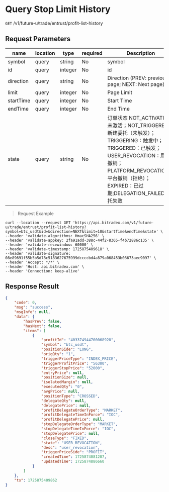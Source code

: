 # Query Stop Limit History

`GET` /v1/future-u/trade/entrust/profit-list-history

## Request Parameters

| name        | location    | type      | required | Description                                                                                                                                                                  |
|-----------|-------|---------|----|---------------------------------------------------------------------------------------------------------------------------------------------------------------------|
| symbol    | query | string  | No  | symbol                                                                                                                                                                 |
| id        | query | integer | No  | id                                                                                                                                                                  |
| direction | query | string  | No  | Direction (PREV: previous page; NEXT: Next page)                                                                                                                                               |
| limit     | query | integer | No  | Page Limit                                                                                                                                                                  |
| startTime | query | integer | No  | Start Time                                                                                                                                                                |
| endTime   | query | integer | No  | End Time                                                                                                                                                                |
| state     | query | string  | No  | 订单状态 NOT_ACTIVATION: 未激活；NOT_TRIGGERED：新建委托（未触发）；TRIGGERING：触发中；TRIGGERED：已触发；USER_REVOCATION：用户撤销；PLATFORM_REVOCATION：平台撤销（拒绝）；EXPIRED：已过期;DELEGATION_FAILED: 委托失败 |

> Request Example

```shell
curl --location --request GET 'https://api.bitradex.com/v1/future-u/trade/entrust/profit-list-history?symbol=btc_usdt&id=&direction=NEXT&limit=10&startTime&endTime&state' \
--header 'validate-algorithms: HmacSHA256' \
--header 'validate-appkey: 2fa91add-388c-44f2-8365-f4b72886c135' \
--header 'validate-recvwindow: 60000' \
--header 'validate-timestamp: 1725875409618' \
--header 'validate-signature: 08e89691f55b5b5d78c5183627675999dccccbd4a879a068453b03673aec9097' \
--header 'Accept: */*' \
--header 'Host: api.bitradex.com' \
--header 'Connection: keep-alive'
```

## Response Result

```json
{
    "code": 0,
    "msg": "success",
    "msgInfo": null,
    "data": {
        "hasPrev": false,
        "hasNext": false,
        "items": [
            {
                "profitId": "403374944700068928",
                "symbol": "btc_usdt",
                "positionSide": "LONG",
                "origQty": "1",
                "triggerPriceType": "INDEX_PRICE",
                "triggerProfitPrice": "56300",
                "triggerStopPrice": "52000",
                "entryPrice": null,
                "positionSize": null,
                "isolatedMargin": null,
                "executedQty": "0",
                "avgPrice": null,
                "positionType": "CROSSED",
                "delegateQty": null,
                "delegatePrice": null,
                "profitDelegateOrderType": "MARKET",
                "profitDelegateTimeInForce": "IOC",
                "profitDelegatePrice": null,
                "stopDelegateOrderType": "MARKET",
                "stopDelegateTimeInForce": "IOC",
                "stopDelegatePrice": null,
                "closeType": "FIXED",
                "state": "USER_REVOCATION",
                "desc": "user_revocation",
                "triggerPriceSide": "PROFIT",
                "createdTime": 1725874081207,
                "updatedTime": 1725874886660
            }
        ]
    },
    "ts": 1725875409862
}
```

